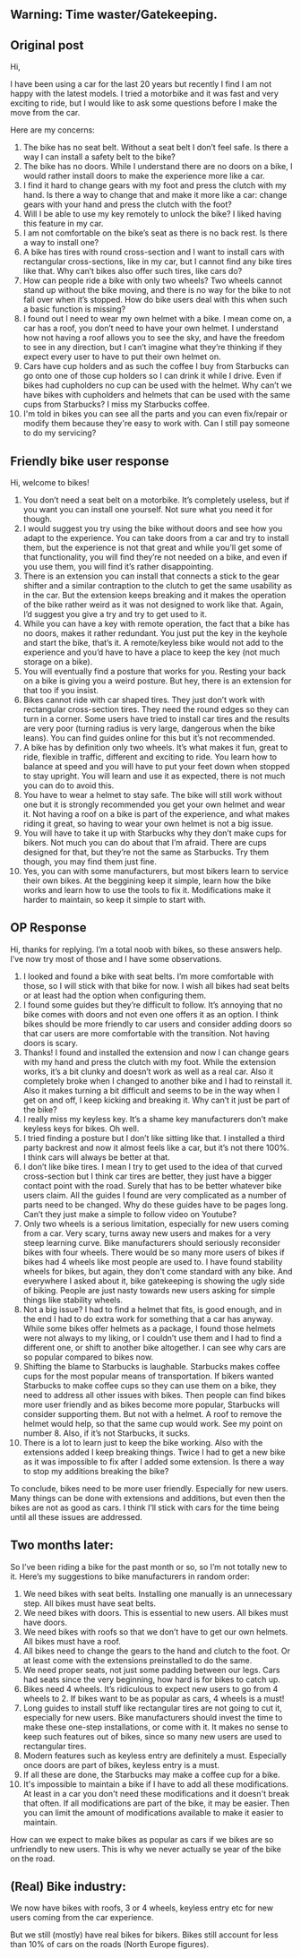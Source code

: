 ## Warning: Time waster/Gatekeeping.

## 

## Original post

Hi,

I have been using a car for the last 20 years but recently I find I am not happy with the latest models. I tried a motorbike and it was fast and very exciting to ride, but I would like to ask some questions before I make the move from the car.

Here are my concerns:

1. The bike has no seat belt. Without a seat belt I don’t feel safe. Is there a way I can install a safety belt to the bike?
2. The bike has no doors. While I understand there are no doors on a bike, I would rather install doors to make the experience more like a car. 
3. I find it hard to change gears with my foot and press the clutch with my hand. Is there a way to change that and make it more like a car: change gears with your hand and press the clutch with the foot? 
4. Will I be able to use my key remotely to unlock the bike? I liked having this feature in my car. 
5. I am not comfortable on the bike’s seat as there is no back rest. Is there a way to install one? 
6. A bike has tires with round cross-section and I want to install cars with rectangular cross-sections, like in my car, but I cannot find any bike tires like that. Why can’t bikes also offer such tires, like cars do? 
7. How can people ride a bike with only two wheels? Two wheels cannot stand up without the bike moving, and there is no way for the bike to not fall over when it’s stopped. How do bike users deal with this when such a basic function is missing? 
8. I found out I need to wear my own helmet with a bike. I mean come on, a car has a roof, you don’t need to have your own helmet. I understand how not having a roof allows you to see the sky, and have the freedom to see in any direction, but I can’t imagine what they’re thinking if they expect every user to have to put their own helmet on. 
9. Cars have cup holders and as such the coffee I buy from Starbucks can go onto one of those cup holders so I can drink it while I drive. Even if bikes had cupholders no cup can be used with the helmet. Why can’t we have bikes with cupholders and helmets that can be used with the same cups from Starbucks? I miss my Starbucks coffee.
10. I'm told in bikes you can see all the parts and you can even fix/repair or modify them because they're easy to work with. Can I still pay someone to do my servicing?

## Friendly bike user response

Hi, welcome to bikes! 

1. You don’t need a seat belt on a motorbike. It’s completely useless, but if you want you  can install one yourself. Not sure what you need it for though. 
2. I would suggest you try using the bike without doors and see how you adapt to the experience. You can take doors from a car and try to install them, but the experience is not that great and while you’ll get some of that functionality, you will find they’re not needed on a bike, and even if you use them, you will find it’s rather disappointing. 
3. There is an extension you can install that connects a stick to the gear shifter and a similar contraption to the clutch to get the same usability as in the car. But the extension keeps breaking and it makes the operation of the bike rather weird as it was not designed to work like that. Again, I’d suggest you give a try and try to get used to it. 
4. While you can have a key with remote operation, the fact that a bike has no doors, makes it rather redundant. You just put the key in the keyhole and start the bike, that’s it. A remote/keyless bike would not add to the experience and you’d have to have a place to keep the key (not much storage on a bike).
5. You will eventually find a posture that works for you. Resting your back on a bike is giving you a weird posture. But hey, there is an extension for that too if you insist. 
6. Bikes cannot ride with car shaped tires. They just don’t work with rectangular cross-section tires. They need the round edges so they can turn in a corner. Some users have tried to install car tires and the results are very poor (turning radius is very large, dangerous when the bike leans). You can find guides online for this but it’s not recommended. 
7. A bike has by definition only two wheels. It’s what makes it fun, great to ride, flexible in traffic, different and exciting to ride. You learn how to balance at speed and you will have to put your feet down when stopped to stay upright. You will learn and use it as expected, there is not much you can do to avoid this. 
8. You have to wear a helmet to stay safe. The bike will still work without one but it is strongly recommended you get your own helmet and wear it. Not having a roof on a bike is part of the experience, and what makes riding it great, so having to wear your own helmet is not a big issue. 
9. You will have to take it up with Starbucks why they don’t make cups for bikers. Not much you can do about that I’m afraid. There are cups designed for that, but they’re not the same as Starbucks. Try them though, you may find them just fine.
10. Yes, you can with some manufacturers, but most bikers learn to service their own bikes. At the beggining keep it simple, learn how the bike works and learn how to use the tools to fix it. Modifications make it harder to maintain, so keep it simple to start with.

## OP Response

Hi, thanks for replying. I’m a total noob with bikes, so these answers help. I’ve now try most of those and I have some observations.

1. I looked and found a bike with seat belts. I’m more comfortable with those, so I will stick with that bike for now. I wish all bikes had seat belts or at least had  the option when configuring them. 
2. I found some guides but they’re difficult to follow. It’s annoying that no bike comes with doors and not even one offers it as an option. I think bikes should be more friendly to car users and consider adding doors so that car users are more comfortable with the transition. Not having doors is scary. 
3. Thanks! I found and installed the extension and now I can change gears with my hand and press the clutch with my foot. While the extension works, it’s a bit clunky and doesn’t work as well as a real car. Also it completely broke when I changed to another  bike and I had to reinstall it. Also it makes turning a bit difficult and seems to be in the way when I get on and off, I keep kicking and breaking it. Why can’t it just be part of the bike? 
4. I really miss my keyless key. It’s a shame key manufacturers don’t make keyless keys for bikes. Oh well. 
5. I tried finding a posture but I don’t like sitting like that. I installed a third party backrest and now it almost feels like a car, but it’s not there 100%. I think cars will always be better at that. 
6. I don’t like bike tires. I mean I try to get used to the idea of that curved cross-section but I think car tires are better, they just have a bigger contact point with the road. Surely that has to be better whatever bike users claim. All the guides I found are very complicated as a number of parts need to be changed. Why do these guides have to be pages long. Can’t they just make a simple to follow video on Youtube? 
7. Only two wheels is a serious limitation, especially for new users coming from a car. Very scary, turns away new users and makes for a very steep learning curve. Bike manufacturers should seriously reconsider bikes with four wheels. There would be so many more users of bikes if bikes had 4 wheels like most people are used to. I have found stability wheels for bikes, but again, they don't come standard with any bike. And everywhere I asked about it, bike gatekeeping is showing the ugly side of biking. People are just nasty towards new users asking for simple things like stability wheels. 
8. Not a big issue? I had to find a helmet that fits, is good enough, and in the end I had to do extra work for something that a car has anyway. While some bikes offer helmets as a package, I found those helmets were not always to my liking, or I couldn’t use them and I had to find a different one, or shift to another bike altogether. I can see why cars are so popular compared to bikes now. 
9. Shifting the blame to Starbucks is laughable. Starbucks makes coffee cups for the most popular means of transportation. If bikers wanted Starbucks to make coffee cups so they can use them on a bike, they need to address all other issues with bikes. Then people can find bikes more user friendly and as bikes become more popular, Starbucks will consider supporting them. But not with a helmet. A roof to remove the helmet would help, so that the same cup would work. See my point on number 8. Also, if it’s not Starbucks, it sucks.
10. There is a lot to learn just to keep the bike working. Also with the extensions added I keep breaking things. Twice I had to get a new bike as it was impossible to fix after I added some extension. Is there a way to stop my additions breaking the bike?


To conclude, bikes need to be more user friendly. Especially for new users. Many things can be done with extensions and additions, but even then the bikes are not as good as cars. I think I’ll stick with cars for the time being until all these issues are addressed.

## Two months later:

So I’ve been riding a bike for the past month or so, so I’m not totally new to it. Here’s my suggestions to bike manufacturers in random order:

1. We need bikes with seat belts. Installing one manually is an unnecessary step. All bikes must have seat belts.
2. We need bikes with doors. This is essential to new users. All bikes must have doors.
3. We need bikes with roofs so that we don’t have to get our own helmets.  All bikes must have a roof.
4. All bikes need to change the gears to the hand and clutch to the foot. Or at least come with the extensions preinstalled to do the same. 
5. We need proper seats, not just some padding between our legs. Cars had seats since the very beginning, how hard is for bikes to catch up. 
6. Bikes need 4 wheels. It’s ridiculous to expect new users to go from 4 wheels to 2. If bikes want to be as popular as cars, 4 wheels is a must! 
7. Long guides to install stuff like rectangular tires are not going to cut it, especially for new users. Bike manufacturers should invest the time to make these one-step installations, or come with it. It makes no sense to keep such features out of bikes, since so many new users are used to rectangular tires. 
8. Modern features such as keyless entry are definitely a must. Especially once doors are part of bikes, keyless entry is a must.
9. If all these are done, the Starbucks may make a coffee cup for a bike. 
10. It's impossible to maintain a bike if I have to add all these modifications. At least in a car you don't need these modifications and it doesn't break that often. If all modifications are part of the bike, it may be easier. Then you can limit the amount of modifications available to make it easier to maintain.

How can we expect to make bikes as popular as cars if we bikes are so unfriendly to new users. This is why we never actually se year of the bike on the road.


## (Real) Bike industry:

We now have bikes with roofs, 3 or 4 wheels, keyless entry etc for new users coming from the car experience. 

But we still (mostly) have real bikes for bikers. Bikes still account for less than 10% of cars on the roads (North Europe figures).
